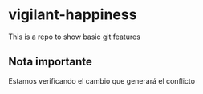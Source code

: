# vigilant-happiness
This is a repo to show basic git features

## Nota importante
Estamos verificando el cambio que generará el conflicto
